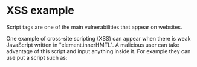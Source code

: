 <h1>XSS example</h1>

<p> Script tags are one of the main vulnerabilities that appear on websites. </p>

<p> One example of cross-site scripting (XSS) can appear when there is weak JavaScript written in "element.innerHMTL". 
    A malicious user can take advantage of this script and input anything inside it. For example they can use put a script such as: </p>
    
<p> 
  <script> 
    const firstName = "<img src='x' alt="maliciousImage" onerror='alert(1)'>";
    el.innerHTML = firstName; // displays an alert message
  </script>
    </p>
